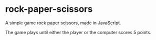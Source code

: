 # rock-paper-scissors
A simple game rock paper scissors, made in JavaScript.

The game plays until either the player or the computer scores 5 points.